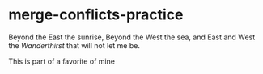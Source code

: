 # merge-conflicts-practice

Beyond the East the sunrise,
Beyond the West the sea,
and East and West the *Wanderthirst*
that will not let me be.


This is part of a favorite of mine
